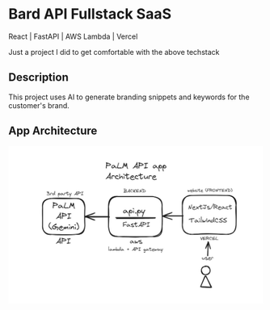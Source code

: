 # Bard API Fullstack SaaS

React | FastAPI | AWS Lambda | Vercel

Just a project I did to get comfortable with the above techstack

## Description

This project uses AI to generate branding snippets and keywords for the customer's brand.

## App Architecture

![architecture](./arch.jpg)
